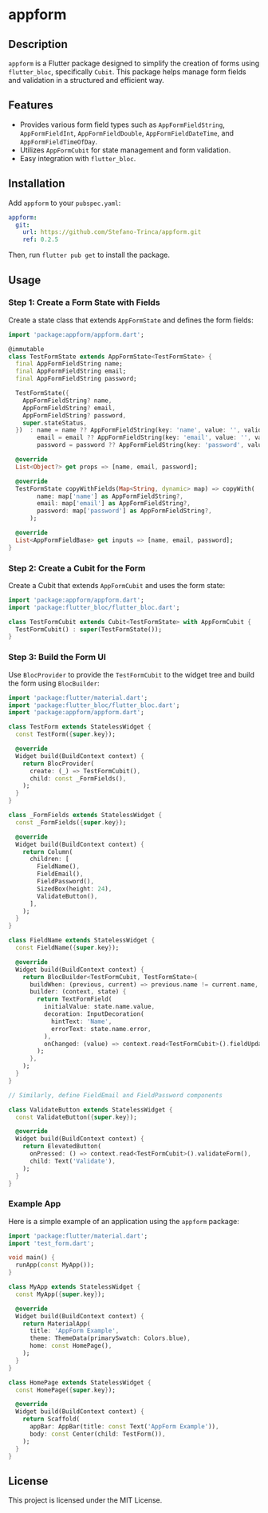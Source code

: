 
# appform

## Description

`appform` is a Flutter package designed to simplify the creation of forms using `flutter_bloc`, specifically `Cubit`. This package helps manage form fields and validation in a structured and efficient way.

## Features

- Provides various form field types such as `AppFormFieldString`, `AppFormFieldInt`, `AppFormFieldDouble`, `AppFormFieldDateTime`, and `AppFormFieldTimeOfDay`.
- Utilizes `AppFormCubit` for state management and form validation.
- Easy integration with `flutter_bloc`.

## Installation

Add `appform` to your `pubspec.yaml`:

```yaml
appform:
  git:
    url: https://github.com/Stefano-Trinca/appform.git
    ref: 0.2.5
```

Then, run `flutter pub get` to install the package.

## Usage

### Step 1: Create a Form State with Fields

Create a state class that extends `AppFormState` and defines the form fields:

```dart
import 'package:appform/appform.dart';

@immutable
class TestFormState extends AppFormState<TestFormState> {
  final AppFormFieldString name;
  final AppFormFieldString email;
  final AppFormFieldString password;

  TestFormState({
    AppFormFieldString? name,
    AppFormFieldString? email,
    AppFormFieldString? password,
    super.stateStatus,
  })  : name = name ?? AppFormFieldString(key: 'name', value: '', validators: [FieldValidators.required('Name is required')]),
        email = email ?? AppFormFieldString(key: 'email', value: '', validators: [FieldValidators.required('Email is required'), FieldValidators.email('Invalid email')]),
        password = password ?? AppFormFieldString(key: 'password', value: '', validators: [FieldValidators.required('Password is required')]);

  @override
  List<Object?> get props => [name, email, password];

  @override
  TestFormState copyWithFields(Map<String, dynamic> map) => copyWith(
        name: map['name'] as AppFormFieldString?,
        email: map['email'] as AppFormFieldString?,
        password: map['password'] as AppFormFieldString?,
      );

  @override
  List<AppFormFieldBase> get inputs => [name, email, password];
}
```

### Step 2: Create a Cubit for the Form

Create a Cubit that extends `AppFormCubit` and uses the form state:

```dart
import 'package:appform/appform.dart';
import 'package:flutter_bloc/flutter_bloc.dart';

class TestFormCubit extends Cubit<TestFormState> with AppFormCubit {
  TestFormCubit() : super(TestFormState());
}
```

### Step 3: Build the Form UI

Use `BlocProvider` to provide the `TestFormCubit` to the widget tree and build the form using `BlocBuilder`:

```dart
import 'package:flutter/material.dart';
import 'package:flutter_bloc/flutter_bloc.dart';
import 'package:appform/appform.dart';

class TestForm extends StatelessWidget {
  const TestForm({super.key});

  @override
  Widget build(BuildContext context) {
    return BlocProvider(
      create: (_) => TestFormCubit(),
      child: const _FormFields(),
    );
  }
}

class _FormFields extends StatelessWidget {
  const _FormFields({super.key});

  @override
  Widget build(BuildContext context) {
    return Column(
      children: [
        FieldName(),
        FieldEmail(),
        FieldPassword(),
        SizedBox(height: 24),
        ValidateButton(),
      ],
    );
  }
}

class FieldName extends StatelessWidget {
  const FieldName({super.key});

  @override
  Widget build(BuildContext context) {
    return BlocBuilder<TestFormCubit, TestFormState>(
      buildWhen: (previous, current) => previous.name != current.name,
      builder: (context, state) {
        return TextFormField(
          initialValue: state.name.value,
          decoration: InputDecoration(
            hintText: 'Name',
            errorText: state.name.error,
          ),
          onChanged: (value) => context.read<TestFormCubit>().fieldUpdate(state.name.key, value),
        );
      },
    );
  }
}

// Similarly, define FieldEmail and FieldPassword components

class ValidateButton extends StatelessWidget {
  const ValidateButton({super.key});

  @override
  Widget build(BuildContext context) {
    return ElevatedButton(
      onPressed: () => context.read<TestFormCubit>().validateForm(),
      child: Text('Validate'),
    );
  }
}
```

### Example App

Here is a simple example of an application using the `appform` package:

```dart
import 'package:flutter/material.dart';
import 'test_form.dart';

void main() {
  runApp(const MyApp());
}

class MyApp extends StatelessWidget {
  const MyApp({super.key});

  @override
  Widget build(BuildContext context) {
    return MaterialApp(
      title: 'AppForm Example',
      theme: ThemeData(primarySwatch: Colors.blue),
      home: const HomePage(),
    );
  }
}

class HomePage extends StatelessWidget {
  const HomePage({super.key});

  @override
  Widget build(BuildContext context) {
    return Scaffold(
      appBar: AppBar(title: const Text('AppForm Example')),
      body: const Center(child: TestForm()),
    );
  }
}
```

## License

This project is licensed under the MIT License.
